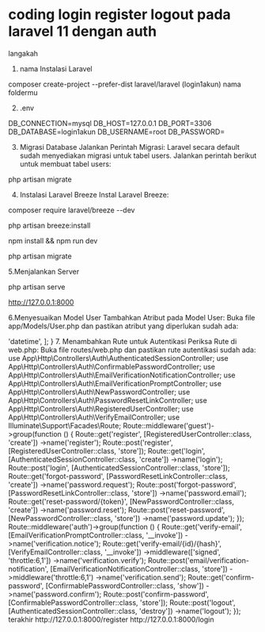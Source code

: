 # coding login register logout pada laravel 11 dengan auth 

langakah 
1. nama Instalasi Laravel

composer create-project --prefer-dist laravel/laravel (login1akun) nama foldermu

2. .env

DB_CONNECTION=mysql
DB_HOST=127.0.0.1
DB_PORT=3306
DB_DATABASE=login1akun
DB_USERNAME=root
DB_PASSWORD=


3. Migrasi Database
Jalankan Perintah Migrasi: Laravel secara default sudah menyediakan migrasi untuk tabel users. Jalankan perintah berikut untuk membuat tabel users:


php artisan migrate


4. Instalasi Laravel Breeze
Instal Laravel Breeze:

composer require laravel/breeze --dev

php artisan breeze:install

npm install && npm run dev

php artisan migrate


5.Menjalankan Server

php artisan serve

http://127.0.0.1:8000

6.Menyesuaikan Model User
Tambahkan Atribut pada Model User: Buka file app/Models/User.php dan pastikan atribut yang diperlukan sudah ada:

<?php

namespace App\Models;

use Illuminate\Contracts\Auth\MustVerifyEmail;
use Illuminate\Database\Eloquent\Factories\HasFactory;
use Illuminate\Foundation\Auth\User as Authenticatable;
use Illuminate\Notifications\Notifiable;
use Laravel\Sanctum\HasApiTokens;

class User extends Authenticatable
{
    use HasApiTokens, HasFactory, Notifiable;

    protected $fillable = [
        'name',
        'email',
        'password',
    ];

    protected $hidden = [
        'password',
        'remember_token',
    ];

    protected $casts = [
        'email_verified_at' => 'datetime',
    ];
}

7. Menambahkan Rute untuk Autentikasi
Periksa Rute di web.php: Buka file routes/web.php dan pastikan rute autentikasi sudah ada:

use App\Http\Controllers\Auth\AuthenticatedSessionController;
use App\Http\Controllers\Auth\ConfirmablePasswordController;
use App\Http\Controllers\Auth\EmailVerificationNotificationController;
use App\Http\Controllers\Auth\EmailVerificationPromptController;
use App\Http\Controllers\Auth\NewPasswordController;
use App\Http\Controllers\Auth\PasswordResetLinkController;
use App\Http\Controllers\Auth\RegisteredUserController;
use App\Http\Controllers\Auth\VerifyEmailController;
use Illuminate\Support\Facades\Route;

Route::middleware('guest')->group(function () {
    Route::get('register', [RegisteredUserController::class, 'create'])
                ->name('register');

    Route::post('register', [RegisteredUserController::class, 'store']);

    Route::get('login', [AuthenticatedSessionController::class, 'create'])
                ->name('login');

    Route::post('login', [AuthenticatedSessionController::class, 'store']);

    Route::get('forgot-password', [PasswordResetLinkController::class, 'create'])
                ->name('password.request');

    Route::post('forgot-password', [PasswordResetLinkController::class, 'store'])
                ->name('password.email');

    Route::get('reset-password/{token}', [NewPasswordController::class, 'create'])
                ->name('password.reset');

    Route::post('reset-password', [NewPasswordController::class, 'store'])
                ->name('password.update');
});

Route::middleware('auth')->group(function () {
    Route::get('verify-email', [EmailVerificationPromptController::class, '__invoke'])
                ->name('verification.notice');

    Route::get('verify-email/{id}/{hash}', [VerifyEmailController::class, '__invoke'])
                ->middleware(['signed', 'throttle:6,1'])
                ->name('verification.verify');

    Route::post('email/verification-notification', [EmailVerificationNotificationController::class, 'store'])
                ->middleware('throttle:6,1')
                ->name('verification.send');

    Route::get('confirm-password', [ConfirmablePasswordController::class, 'show'])
                ->name('password.confirm');

    Route::post('confirm-password', [ConfirmablePasswordController::class, 'store']);

    Route::post('logout', [AuthenticatedSessionController::class, 'destroy'])
                ->name('logout');
});


terakhir
http://127.0.0.1:8000/register

http://127.0.0.1:8000/login

